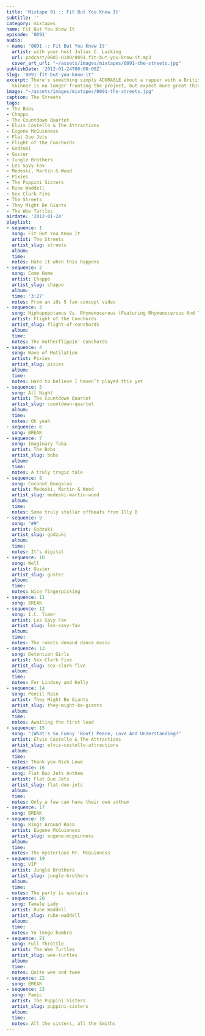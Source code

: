 ```yaml
---
title: 'Mixtape 91 :: Fit But You Know It'
subtitle: ''
category: mixtapes
name: Fit But You Know It
episode: '0091'
audio:
- name: '0091 :: Fit But You Know It'
  artist: with your host Julius C. Lacking
  url: podcast/0001-0100/0091.fit-but-you-know-it.mp3
  cover_art_url: "~/assets/images/mixtapes/0091-the-streets.jpg"
publishDate: '2012-01-24T00:00:00Z'
slug: '0091-fit-but-you-know-it'
excerpt: There’s something simply ADORABLE about a rapper with a British accent. Mike
  Skinner is no longer fronting the project, but expect more great things from him.
image: "~/assets/images/mixtapes/0091-the-streets.jpg"
caption: The Streets
tags:
- The Bobs
- Chappo
- The Countdown Quartet
- Elvis Costello & The Attractions
- Eugene McGuinness
- Flat Duo Jets
- Flight of the Conchords
- Godzuki
- Guster
- Jungle Brothers
- Les Savy Fav
- Medeski, Martin & Wood
- Pixies
- The Puppini Sisters
- Rube Waddell
- Sex Clark Five
- The Streets
- They Might Be Giants
- The Wee Turtles
airdate: '2012-01-24'
playlist:
- sequence: 1
  song: Fit But You Know It
  artist: The Streets
  artist_slug: streets
  album:
  time:
  notes: Hate it when this happens
- sequence: 2
  song: Come Home
  artist: Chappo
  artist_slug: chappo
  album:
  time: '3:27'
  notes: From an iOs 5 fan concept video
- sequence: 3
  song: Hiphopopotamus Vs. Rhymenocerous (Featuring Rhymenocerous And The Hiphopapoatumus)
  artist: Flight of the Conchords
  artist_slug: flight-of-conchords
  album:
  time:
  notes: The motherflippin’ Conchords
- sequence: 4
  song: Wave of Mutilation
  artist: Pixies
  artist_slug: pixies
  album:
  time:
  notes: Hard to believe I haven’t played this yet
- sequence: 5
  song: All Night
  artist: The Countdown Quartet
  artist_slug: countdown-quartet
  album:
  time:
  notes: Oh yeah
- sequence: 6
  song: BREAK
- sequence: 7
  song: Imaginary Tuba
  artist: The Bobs
  artist_slug: bobs
  album:
  time:
  notes: A truly tragic tale
- sequence: 8
  song: Coconut Boogaloo
  artist: Medeski, Martin & Wood
  artist_slug: medeski-martin-wood
  album:
  time:
  notes: Some truly stellar offbeats from Illy B
- sequence: 9
  song: "#9"
  artist: Godzuki
  artist_slug: godzuki
  album:
  time:
  notes: It’s digital
- sequence: 10
  song: Well
  artist: Guster
  artist_slug: guster
  album:
  time:
  notes: Nice fingerpicking
- sequence: 11
  song: BREAK
- sequence: 12
  song: I.C. Timer
  artist: Les Savy Fav
  artist_slug: les-savy-fav
  album:
  time:
  notes: The robots demand dance music
- sequence: 13
  song: Detention Girls
  artist: Sex Clark Five
  artist_slug: sex-clark-five
  album:
  time:
  notes: For Lindsey and Kelly
- sequence: 14
  song: Pencil Rain
  artist: They Might Be Giants
  artist_slug: they-might-be-giants
  album:
  time:
  notes: Awaiting the first lead
- sequence: 15
  song: "(What's So Funny 'Bout) Peace, Love And Understanding?"
  artist: Elvis Costello & The Attractions
  artist_slug: elvis-costello-attractions
  album:
  time:
  notes: Thank you Nick Lowe
- sequence: 16
  song: Flat Duo Jets Anthem
  artist: Flat Duo Jets
  artist_slug: flat-duo-jets
  album:
  time:
  notes: Only a few can have their own anthem
- sequence: 17
  song: BREAK
- sequence: 18
  song: Rings Around Rosa
  artist: Eugene McGuinness
  artist_slug: eugene-mcguinness
  album:
  time:
  notes: The mysterious Mr. McGuinness
- sequence: 19
  song: VIP
  artist: Jungle Brothers
  artist_slug: jungle-brothers
  album:
  time:
  notes: The party is upstairs
- sequence: 20
  song: Tamale Lady
  artist: Rube Waddell
  artist_slug: rube-waddell
  album:
  time:
  notes: Yo tengo hambre
- sequence: 21
  song: Full Throttle
  artist: The Wee Turtles
  artist_slug: wee-turtles
  album:
  time:
  notes: Quite wee and twee
- sequence: 22
  song: BREAK
- sequence: 23
  song: Panic
  artist: The Puppini Sisters
  artist_slug: puppini-sisters
  album:
  time:
  notes: All the sisters, all the Smiths
---
```


